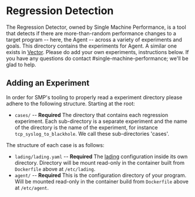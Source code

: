 # Regression Detection

The Regression Detector, owned by Single Machine Performance, is a tool that
detects if there are more-than-random performance changes to a target program --
here, the Agent -- across a variety of experiments and goals. This directory
contains the experiments for Agent. A similar one exists in [Vector]. Please do
add your own experiments, instructions below. If you have any questions do
contact #single-machine-performance; we'll be glad to help.

## Adding an Experiment

In order for SMP's tooling to properly read a experiment directory please
adhere to the following structure. Starting at the root:

* `cases/` -- __Required__ The directory that contains each regression
  experiment. Each sub-directory is a separate experiment and the name of the
  directory is the name of the experiment, for instance
  `tcp_syslog_to_blackhole`. We call these sub-directories 'cases'.

The structure of each case is as follows:

* `lading/lading.yaml` -- __Required__ The [lading] configuration inside its own
  directory. Directory will be mount read-only in the container built from
  `Dockerfile` above at `/etc/lading`.
* `agent/` -- __Required__ This is the configuration directory of your
  program. Will be mounted read-only in the container build from `Dockerfile`
  above at `/etc/agent`.

[Vector]: https://github.com/vectordotdev/vector/tree/master/regression
[lading]: https://github.com/DataDog/lading
